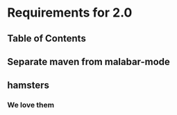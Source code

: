 # Requirements for 2.0


## Table of Contents

## Separate maven from malabar-mode

## hamsters

### We love them